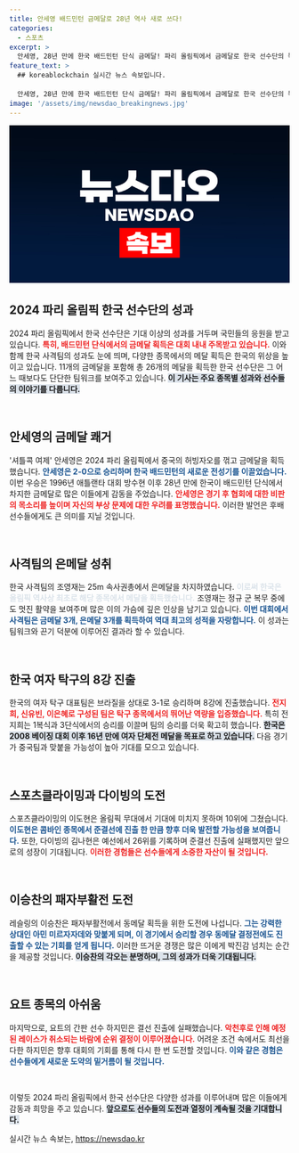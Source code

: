 ```yaml
---
title: 안세영 배드민턴 금메달로 28년 역사 새로 쓰다!
categories:
  - 스포츠
excerpt: >
  안세영, 28년 만에 한국 배드민턴 단식 금메달! 파리 올림픽에서 금메달로 한국 선수단의 목표를 초과 달성하며 환호. 사격 조영재도 역사적 은메달을 추가하는 등, 한국 선수들의 눈부신 활약이 이어지고 있다.
feature_text: >
  ## koreablockchain 실시간 뉴스 속보입니다.

  안세영, 28년 만에 한국 배드민턴 단식 금메달! 파리 올림픽에서 금메달로 한국 선수단의 목표를 초과 달성하며 환호. 사격 조영재도 역사적 은메달을 추가하는 등, 한국 선수들의 눈부신 활약이 이어지고 있다.
image: '/assets/img/newsdao_breakingnews.jpg'
---
```


<p><img src="/assets/img/newsdao_breakingnews.jpg" alt="koreablockchain 속보" /></p>

<h2 data-ke-size="size26">2024 파리 올림픽 한국 선수단의 성과</h2>

<p data-ke-size="size16">2024 파리 올림픽에서 한국 선수단은 기대 이상의 성과를 거두며 국민들의 응원을 받고 있습니다. <b><span style="color: #ee2323;">특히, 배드민턴 단식에서의 금메달 획득은 대회 내내 주목받고 있습니다.</span></b> 이와 함께 한국 사격팀의 성과도 눈에 띄며, 다양한 종목에서의 메달 획득은 한국의 위상을 높이고 있습니다. 11개의 금메달을 포함해 총 26개의 메달을 획득한 한국 선수단은 그 어느 때보다도 단단한 팀워크를 보여주고 있습니다. <b><span style="background-color: #21538527;">이 기사는 주요 종목별 성과와 선수들의 이야기를 다룹니다.</span></b></p>

<p data-ke-size="size16">&nbsp;</p>

<h2 data-ke-size="size26">안세영의 금메달 쾌거</h2>

<p data-ke-size="size16">'셔틀콕 여제' 안세영은 2024 파리 올림픽에서 중국의 허빙자오를 꺾고 금메달을 획득했습니다. <b><span style="color: #1a5490;">안세영은 2-0으로 승리하며 한국 배드민턴의 새로운 전성기를 이끌었습니다.</span></b> 이번 우승은 1996년 애틀랜타 대회 방수현 이후 28년 만에 한국이 배드민턴 단식에서 차지한 금메달로 많은 이들에게 감동을 주었습니다. <b><span style="color: #ee2323;">안세영은 경기 후 협회에 대한 비판의 목소리를 높이며 자신의 부상 문제에 대한 우려를 표명했습니다.</span></b> 이러한 발언은 후배 선수들에게도 큰 의미를 지닐 것입니다.</p>

<p data-ke-size="size16">&nbsp;</p>

<h2 data-ke-size="size26">사격팀의 은메달 성취</h2>

<p data-ke-size="size16">한국 사격팀의 조영재는 25m 속사권총에서 은메달을 차지하였습니다. <b><span style="color: #21538527;">이로써 한국은 올림픽 역사상 최초로 해당 종목에서 메달을 획득했습니다.</span></b> 조영재는 정규 군 복무 중에도 멋진 활약을 보여주며 많은 이의 가슴에 깊은 인상을 남기고 있습니다. <b><span style="color: #1a5490;">이번 대회에서 사격팀은 금메달 3개, 은메달 3개를 획득하여 역대 최고의 성적을 자랑합니다.</span></b> 이 성과는 팀워크와 끈기 덕분에 이루어진 결과라 할 수 있습니다.</p>

<p data-ke-size="size16">&nbsp;</p>

<h2 data-ke-size="size26">한국 여자 탁구의 8강 진출</h2>

<p data-ke-size="size16">한국의 여자 탁구 대표팀은 브라질을 상대로 3-1로 승리하며 8강에 진출했습니다. <b><span style="color: #ee2323;">전지희, 신유빈, 이은혜로 구성된 팀은 탁구 종목에서의 뛰어난 역량을 입증했습니다.</span></b> 특히 전지희는 1복식과 3단식에서의 승리를 이끌며 팀의 승리를 더욱 확고히 했습니다. <b><span style="background-color: #21538527;">한국은 2008 베이징 대회 이후 16년 만에 여자 단체전 메달을 목표로 하고 있습니다.</span></b> 다음 경기가 중국팀과 맞붙을 가능성이 높아 기대를 모으고 있습니다.</p>

<p data-ke-size="size16">&nbsp;</p>

<h2 data-ke-size="size26">스포츠클라이밍과 다이빙의 도전</h2>

<p data-ke-size="size16">스포츠클라이밍의 이도현은 올림픽 무대에서 기대에 미치지 못하며 10위에 그쳤습니다. <b><span style="color: #1a5490;">이도현은 콤바인 종목에서 준결선에 진출 한 만큼 향후 더욱 발전할 가능성을 보여줍니다.</span></b> 또한, 다이빙의 김나현은 예선에서 26위를 기록하며 준결선 진출에 실패했지만 앞으로의 성장이 기대됩니다. <b><span style="color: #ee2323;">이러한 경험들은 선수들에게 소중한 자산이 될 것입니다.</span></b></p>

<p data-ke-size="size16">&nbsp;</p>

<h2 data-ke-size="size26">이승찬의 패자부활전 도전</h2>

<p data-ke-size="size16">레슬링의 이승찬은 패자부활전에서 동메달 획득을 위한 도전에 나섭니다. <b><span style="color: #1a5490;">그는 강력한 상대인 아민 미르자자데와 맞붙게 되며, 이 경기에서 승리할 경우 동메달 결정전에도 진출할 수 있는 기회를 얻게 됩니다.</span></b> 이러한 뜨거운 경쟁은 많은 이에게 박진감 넘치는 순간을 제공할 것입니다. <b><span style="background-color: #21538527;">이승찬의 각오는 분명하며, 그의 성과가 더욱 기대됩니다.</span></b></p>

<p data-ke-size="size16">&nbsp;</p>

<h2 data-ke-size="size26">요트 종목의 아쉬움</h2>

<p data-ke-size="size16">마지막으로, 요트의 간판 선수 하지민은 결선 진출에 실패했습니다. <b><span style="color: #ee2323;">악천후로 인해 예정된 레이스가 취소되는 바람에 순위 결정이 이루어졌습니다.</span></b> 어려운 조건 속에서도 최선을 다한 하지민은 향후 대회의 기회를 통해 다시 한 번 도전할 것입니다. <b><span style="color: #1a5490;">이와 같은 경험은 선수들에게 새로운 도약의 밑거름이 될 것입니다.</span></b></p>

<p data-ke-size="size16">&nbsp;</p>

<p data-ke-size="size16">이렇듯 2024 파리 올림픽에서 한국 선수단은 다양한 성과를 이루어내며 많은 이들에게 감동과 희망을 주고 있습니다. <b><span style="background-color: #21538527;">앞으로도 선수들의 도전과 열정이 계속될 것을 기대합니다.</span></b></p>
실시간 뉴스 속보는, <a href="https://newsdao.kr" rel="dofollow">https://newsdao.kr</a>


